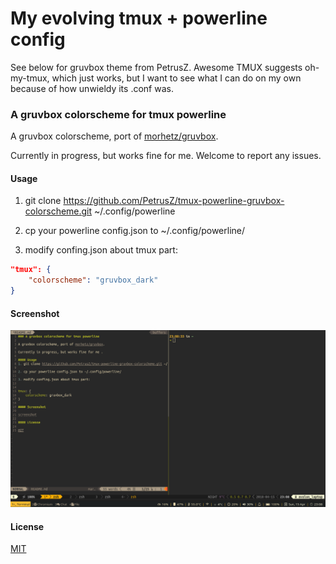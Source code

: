 # My evolving tmux + powerline config

See below for gruvbox theme from PetrusZ.  Awesome TMUX suggests oh-my-tmux, which just works, but I want to see what I can do on my own because of how unwieldy its .conf was.



### A gruvbox colorscheme for tmux powerline

A gruvbox colorscheme, port of [morhetz/gruvbox](https://github.com/morhetz/gruvbox).

Currently in progress, but works fine for me. Welcome to report any issues.

#### Usage
1. git clone https://github.com/PetrusZ/tmux-powerline-gruvbox-colorscheme.git ~/.config/powerline

2. cp your powerline config.json to ~/.config/powerline/

3. modify confing.json about tmux part:

```json
"tmux": {
    "colorscheme": "gruvbox_dark"
}
```
#### Screenshot

![screenshot](screenshot.png)

#### License

[MIT](LICENSE)
